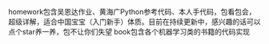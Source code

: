 homework包含吴恩达作业、黄海广Python参考代码、本人手代码，包看包会，超级详解，适合中国宝宝（入门新手）体质。目前在持续更新中，感兴趣的话可以点个star养一养，包不让你们失望
book包含各个机器学习类的书籍的代码实现

